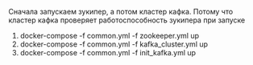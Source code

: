 Сначала запускаем зукипер, а потом кластер кафка.
Потому что кластер кафка проверяет работоспособность зукипера при запуске

1) docker-compose -f common.yml -f zookeeper.yml up
2) docker-compose -f common.yml -f kafka_cluster.yml up
3) docker-compose -f common.yml -f init_kafka.yml up
